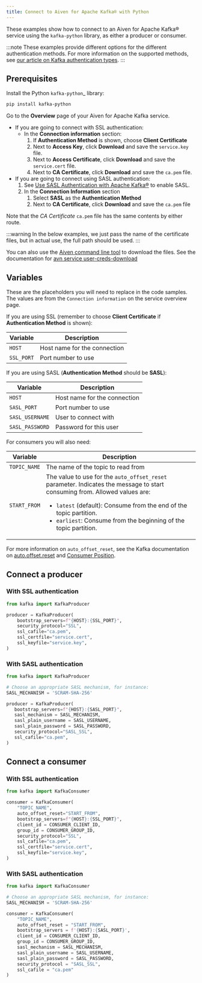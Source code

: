 ```yaml
---
title: Connect to Aiven for Apache Kafka® with Python
---
```


These examples show how to connect to an Aiven for Apache Kafka® service using the `kafka-python` library, as either a producer or consumer.

:::note
These examples provide different options for the different
authentication methods. For more information on the supported methods,
see [our article on Kafka authentication
types](/docs/products/kafka/concepts/auth-types).
:::

## Prerequisites

Install the Python `kafka-python`\_ library:

```bash
pip install kafka-python
```

Go to the **Overview** page of your Aiven for Apache Kafka service.

-   If you are going to connect with SSL authentication:
    -   In the **Connection information** section:
        1.  If **Authentication Method** is shown, choose **Client
            Certificate**
        2.  Next to **Access Key**, click **Download** and save the
            `service.key` file.
        3.  Next to **Access Certificate**, click **Download** and save
            the `service.cert` file.
        4.  Next to **CA Certificate**, click **Download** and save the
            `ca.pem` file.
-   If you are going to connect using SASL authentication:
    1.  See [Use SASL Authentication with Apache
        Kafka®](/docs/products/kafka/howto/kafka-sasl-auth)
        to enable SASL.
    2.  In the **Connection Information** section
        1.  Select **SASL** as the **Authentication Method**
        2.  Next to **CA Certificate**, click **Download** and save the
            `ca.pem` file

Note that the *CA Certificate* `ca.pem` file has the same contents by
either route.

:::warning
In the below examples, we just pass the name of the certificate files,
but in actual use, the full path should be used.
:::

You can also use the [Aiven command line
tool](/docs/tools/cli) to download the files.
See the documentation for [avn service
user-creds-download](/docs/tools/cli/service/user#avn_service_user_creds_download)

## Variables

These are the placeholders you will need to replace in the code samples.
The values are from the `Connection information` on the service overview
page.

If you are using SSL (remember to choose **Client Certificate** if
**Authentication Method** is shown):

| Variable   | Description                  |
| ---------- | ---------------------------- |
| `HOST`     | Host name for the connection |
| `SSL_PORT` | Port number to use           |

If you are using SASL (**Authentication Method** should be **SASL**):

| Variable        | Description                  |
| --------------- | ---------------------------- |
| `HOST`          | Host name for the connection |
| `SASL_PORT`     | Port number to use           |
| `SASL_USERNAME` | User to connect with         |
| `SASL_PASSWORD` | Password for this user       |

For consumers you will also need:

|   Variable   |                                                                                                                                     Description                                                                                                                                      |
|--------------|--------------------------------------------------------------------------------------------------------------------------------------------------------------------------------------------------------------------------------------------------------------------------------------|
| `TOPIC_NAME` | The name of the topic to read from                                                                                                                                                                                                                                                   |
| `START_FROM` | The value to use for the `auto_offset_reset` parameter. Indicates the message to start consuming from. Allowed values are: <ul><li>`latest` (default): Consume from the end of the topic partition.</li><li>`earliest`: Consume from the beginning of the topic partition.</li></ul> |

For more information on `auto_offset_reset`, see the Kafka documentation
on
[auto.offset.reset](https://kafka.apache.org/documentation/#consumerconfigs_auto.offset.reset)
and [Consumer
Position](https://kafka.apache.org/documentation/#design_consumerposition).

## Connect a producer

### With SSL authentication

```python
from kafka import KafkaProducer

producer = KafkaProducer(
    bootstrap_servers=f"{HOST}:{SSL_PORT}",
    security_protocol="SSL",
    ssl_cafile="ca.pem",
    ssl_certfile="service.cert",
    ssl_keyfile="service.key",
)
```

### With SASL authentication

```python
from kafka import KafkaProducer

# Choose an appropriate SASL mechanism, for instance:
SASL_MECHANISM = 'SCRAM-SHA-256'

producer = KafkaProducer(
   bootstrap_servers=f"{HOST}:{SASL_PORT}",
   sasl_mechanism = SASL_MECHANISM,
   sasl_plain_username = SASL_USERNAME,
   sasl_plain_password = SASL_PASSWORD,
   security_protocol="SASL_SSL",
   ssl_cafile="ca.pem",
)
```

## Connect a consumer

### With SSL authentication

```python
from kafka import KafkaConsumer

consumer = KafkaConsumer(
    "TOPIC_NAME",
    auto_offset_reset="START_FROM",
    bootstrap_servers=f"{HOST}:{SSL_PORT}",
    client_id = CONSUMER_CLIENT_ID,
    group_id = CONSUMER_GROUP_ID,
    security_protocol="SSL",
    ssl_cafile="ca.pem",
    ssl_certfile="service.cert",
    ssl_keyfile="service.key",
)
```

### With SASL authentication

```python
from kafka import KafkaConsumer

# Choose an appropriate SASL mechanism, for instance:
SASL_MECHANISM = 'SCRAM-SHA-256'

consumer = KafkaConsumer(
    "TOPIC_NAME",
    auto_offset_reset = "START_FROM",
    bootstrap_servers = f'{HOST}:{SASL_PORT}',
    client_id = CONSUMER_CLIENT_ID,
    group_id = CONSUMER_GROUP_ID,
    sasl_mechanism = SASL_MECHANISM,
    sasl_plain_username = SASL_USERNAME,
    sasl_plain_password = SASL_PASSWORD,
    security_protocol = "SASL_SSL",
    ssl_cafile = "ca.pem"
)
```
